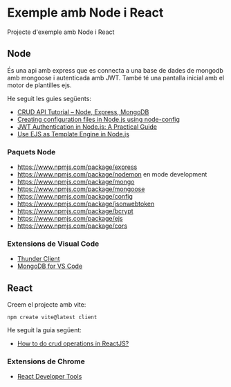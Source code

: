 # Exemple amb Node i React

Projecte d'exemple amb Node i React

## Node

És una api amb express que es connecta a una base de dades de mongodb amb mongoose i autenticada amb JWT. També té una pantalla inicial amb el motor de plantilles ejs.

He seguit les guies següents:

* [CRUD API Tutorial – Node, Express, MongoDB](https://www.youtube.com/watch?v=_7UQPve99r4)
* [Creating configuration files in Node.js using node-config ](https://blog.logrocket.com/creating-configuration-files-node-js-using-node-config/)
* [JWT Authentication in Node.js: A Practical Guide](https://dvmhn07.medium.com/jwt-authentication-in-node-js-a-practical-guide-c8ab1b432a49)
* [Use EJS as Template Engine in Node.js](https://www.geeksforgeeks.org/use-ejs-as-template-engine-in-node-js/)

### Paquets Node

* https://www.npmjs.com/package/express
* https://www.npmjs.com/package/nodemon en mode development
* https://www.npmjs.com/package/mongo
* https://www.npmjs.com/package/mongoose
* https://www.npmjs.com/package/config
* https://www.npmjs.com/package/jsonwebtoken
* https://www.npmjs.com/package/bcrypt
* https://www.npmjs.com/package/ejs
* https://www.npmjs.com/package/cors

### Extensions de Visual Code

* [Thunder Client](https://marketplace.visualstudio.com/items?itemName=rangav.vscode-thunder-client)
* [MongoDB for VS Code](https://marketplace.visualstudio.com/items?itemName=mongodb.mongodb-vscode)

## React

Creem el projecte amb vite:

    npm create vite@latest client

He seguit la guia següent:

* [How to do crud operations in ReactJS?](https://medium.com/@kaklotarrahul79/how-to-do-crud-operations-in-reactjs-52a9347954f3)

### Extensions de Chrome

* [React Developer Tools](https://chromewebstore.google.com/detail/fmkadmapgofadopljbjfkapdkoienihi)
